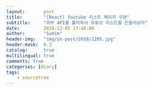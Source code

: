```yaml
---
layout:       post
title:        "[React] Youtube 리스트 페이지 구현"
subtitle:     "외부 API를 불러와서 유튜브 리스트를 만들어보자"
date:         2018-12-05 17:48:00
author:       "Sumim"
header-img:   "img/in-post/2018/1205.jpg"
header-mask:  0.3
catalog:      true
multilingual: true
comments: true
categories: [diary]
tags:
    - sourcetree
---
```








